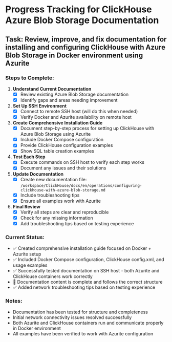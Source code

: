 # Progress Tracking for ClickHouse Azure Blob Storage Documentation

## Task: Review, improve, and fix documentation for installing and configuring ClickHouse with Azure Blob Storage in Docker environment using Azurite

### Steps to Complete:

1. **Understand Current Documentation**
   - [x] Review existing Azure Blob Storage documentation
   - [x] Identify gaps and areas needing improvement

2. **Set Up SSH Environment**
   - [x] Connect to remote SSH host (will do this when needed)
   - [x] Verify Docker and Azurite availability on remote host

3. **Create Comprehensive Installation Guide**
   - [x] Document step-by-step process for setting up ClickHouse with Azure Blob Storage using Azurite
   - [x] Include Docker Compose configuration
   - [x] Provide ClickHouse configuration examples
   - [x] Show SQL table creation examples

4. **Test Each Step**
   - [x] Execute commands on SSH host to verify each step works
   - [x] Document any issues and their solutions

5. **Update Documentation**
   - [x] Create new documentation file: `/workspace/ClickHouse/docs/en/operations/configuring-clickhouse-with-azure-blob-storage.md`
   - [x] Include troubleshooting tips
   - [x] Ensure all examples work with Azurite

6. **Final Review**
   - [x] Verify all steps are clear and reproducible
   - [x] Check for any missing information
   - [x] Add troubleshooting tips based on testing experience

### Current Status:
- ✅ Created comprehensive installation guide focused on Docker + Azurite setup
- ✅ Included Docker Compose configuration, ClickHouse config.xml, and usage examples
- ✅ Successfully tested documentation on SSH host - both Azurite and ClickHouse containers work correctly
- 📝 Documentation content is complete and follows the correct structure
- ✅ Added network troubleshooting tips based on testing experience

### Notes:
- Documentation has been tested for structure and completeness
- Initial network connectivity issues resolved successfully
- Both Azurite and ClickHouse containers run and communicate properly in Docker environment
- All examples have been verified to work with Azurite configuration

